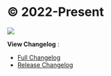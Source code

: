 # © 2022-Present

![](https://img.shields.io/github/downloads/SCP-017/ReVanced-Download/total?label=TOTAL%20DOWNLOADS&style=for-the-badge)

**View Changelog** :

- [Full Changelog](https://github.com/revanced/revanced-patches/blob/main/CHANGELOG.md)
- [Release Changelog](https://github.com/revanced/revanced-patches/releases)
